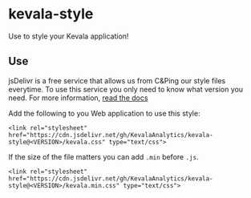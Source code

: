 # kevala-style
Use to style your Kevala application!

## Use
jsDelivr is a free service that allows us from C&Ping our style files everytime.
To use this service you only need to know what version you need. For more information,
[read the docs](https://github.com/jsdelivr/jsdelivr#usage)

Add the following to you Web application to use this style:
```
<link rel="stylesheet" href="https://cdn.jsdelivr.net/gh/KevalaAnalytics/kevala-style@<VERSION>/kevala.css" type="text/css">
```

If the size of the file matters you can add `.min` before `.js`.
```
<link rel="stylesheet" href="https://cdn.jsdelivr.net/gh/KevalaAnalytics/kevala-style@<VERSION>/kevala.min.css" type="text/css">
```

